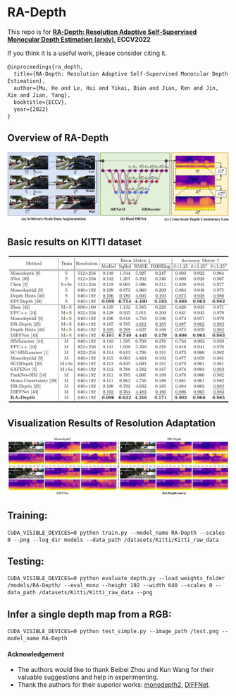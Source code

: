 # RA-Depth

This repo is for **[RA-Depth: Resolution Adaptive Self-Supervised Monocular Depth Estimation (arxiv)](https://arxiv.org/abs/2207.11984), ECCV2022**


If you think it is a useful work, please consider citing it.
```
@inproceedings{ra_depth,
  title={RA-Depth: Resolution Adaptive Self-Supervised Monocular Depth Estimation},
  author={Mu, He and Le, Hui and Yikai, Bian and Jian, Ren and Jin, Xie and Jian, Yang},
  booktitle={ECCV},
  year={2022}
}

```

## Overview of RA-Depth
![](assets/pipeline.png)


## Basic results on KITTI dataset
![](assets/results1.png)



## Visualization Results of Resolution Adaptation
![](assets/visuals.png)


## Training:

```
CUDA_VISIBLE_DEVICES=0 python train.py --model_name RA-Depth --scales 0 --png --log_dir models --data_path /datasets/Kitti/Kitti_raw_data
```


## Testing:

```
CUDA_VISIBLE_DEVICES=0 python evaluate_depth.py --load_weights_folder /models/RA-Depth/ --eval_mono --height 192 --width 640 --scales 0 --data_path /datasets/Kitti/Kitti_raw_data --png
```

## Infer a single depth map from a RGB:
```
CUDA_VISIBLE_DEVICES=0 python test_simple.py --image_path /test.png --model_name RA-Depth
```


#### Acknowledgement
 - The authors would like to thank Beibei Zhou and Kun Wang for their valuable suggestions and help in experimenting. 
 - Thank the authors for their superior works: [monodepth2](https://github.com/nianticlabs/monodepth2), [DIFFNet](https://github.com/brandleyzhou/DIFFNet).
 
 
